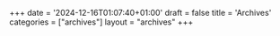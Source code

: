 +++
date = '2024-12-16T01:07:40+01:00'
draft = false
title = 'Archives'
categories = ["archives"]
layout = "archives"
+++